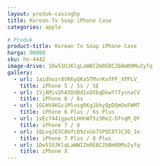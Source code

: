 ```yaml
---
layout: produk-casinghp
title: Korean Tv Soap iPhone Case
categories: apple

# Produk
product-title: Korean Tv Soap iPhone Case
harga: 90000
sku: hn-4442
image-drive: 1Dw51UJKlqLaWWIZm0EBC2bBmN9Mu2yfq
gallery:
  - url: 1aidVwzr8VRKyQKa5TMvrKvfPF_XPPLV_
    title: iPhone 5 / 5s / SE
  - url: 1VjAMiv2hA5DdBd1xOXbqDkwYlTycnaCV
    title: iPhone 6 / 6s
  - url: 1GCHV4KGciMlusgRKgJbkyQpDQmOeFWMT
    title: iPhone 6 Plus / 6s Plus
  - url: 1vEc7441gputLHHnWT5z3Re2-DfnqM_QY
    title: iPhone 7 / 8
  - url: 1QLvqJESC8UfcQ9zxUo7SPQC8TJC3O_1e
    title: iPhone 7 Plus / 8 Plus
  - url: 1Dw51UJKlqLaWWIZm0EBC2bBmN9Mu2yfq
    title: iPhone X
---
```


